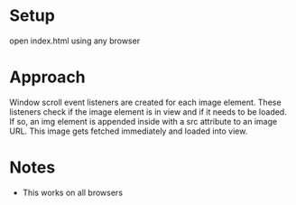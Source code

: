 # Setup
open index.html using any browser

# Approach
Window scroll event listeners are created for each image element. These listeners
check if the image element is in view and if it needs to be loaded. If so, an img element is appended inside with a src attribute to an image URL. This image gets fetched immediately and loaded into view.

# Notes
 - This works on all browsers


